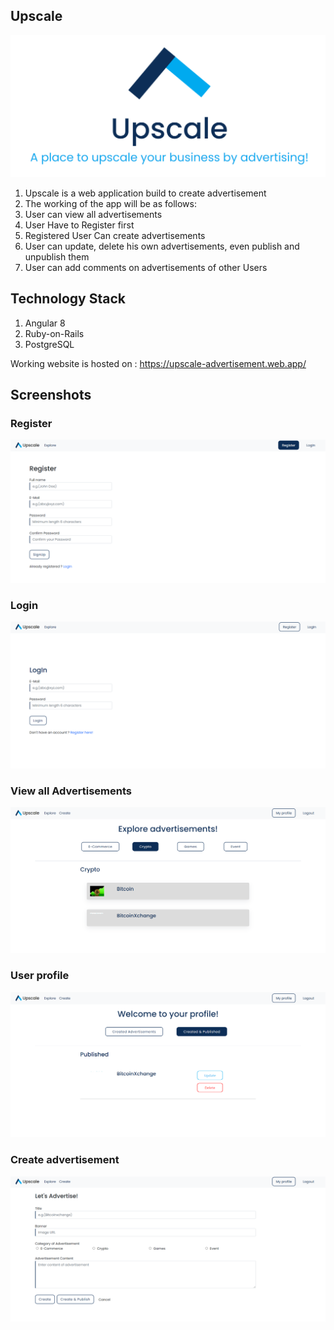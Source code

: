 ## Upscale

![Image](/assets/logo.png)

1. Upscale is a web application build to create advertisement 
2. The working of the app will be as follows:
3. User can view all advertisements
4. User Have to Register first
5. Registered User Can create advertisements
6. User can update, delete his own advertisements, even publish and unpublish them
7. User can add comments on advertisements of other Users

## Technology Stack
1. Angular 8
3. Ruby-on-Rails
4. PostgreSQL

Working website is hosted on : 
https://upscale-advertisement.web.app/

## Screenshots

### Register

![Image](/assets/register.png)

### Login

![Image](/assets/login.png)

### View all Advertisements

![Image](/assets/explore.png)


### User profile
![Image](/assets/myprofile.png)

### Create advertisement
![Image](/assets/create.png)